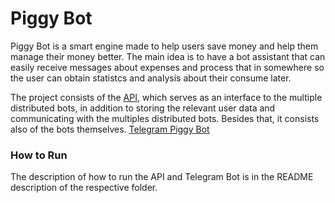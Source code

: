 # Piggy Bot

Piggy Bot is a smart engine made to help users save money and help them manage their money better. The main idea is to have a bot assistant that can easily receive messages about expenses and process that in somewhere so the user can obtain statistcs and analysis about their consume later.

The project consists of the [API](https://github.com/devfest-ufrn/piggy-bot/tree/master/api), which serves as an interface to the multiple distributed bots, in addition to storing the relevant user data and communicating with the multiples distributed bots. Besides that, it consists also of the bots themselves. [Telegram Piggy Bot](https://github.com/devfest-ufrn/piggy-bot/tree/master/telegram)

### How to Run

The description of how to run the API and Telegram Bot is in the README description of the respective folder.
